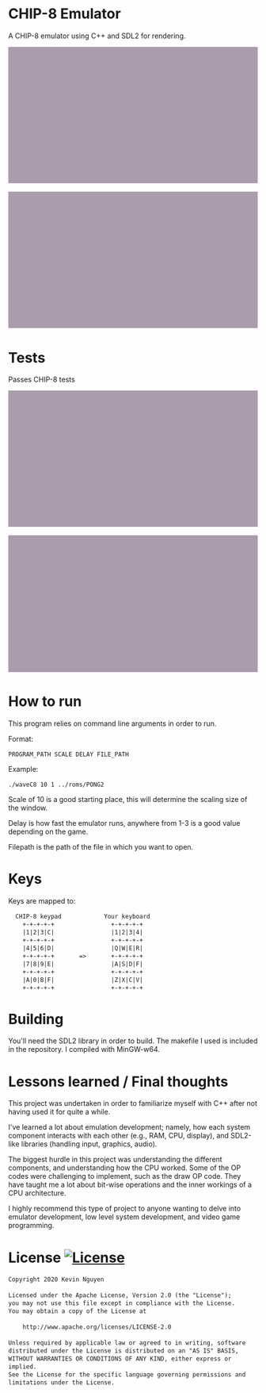 # CHIP-8 Emulator
A CHIP-8 emulator using C++ and SDL2 for rendering.

![Space Invaders](demo/invaders_demo.gif)

![PONG2](demo/pong2_demo.gif)

# Tests
Passes CHIP-8 tests

![Opcode Test](demo/test1_demo.gif)

![BestCoder Test](demo/test2_demo.gif)

# How to run
This program relies on command line arguments in order to run.

Format: 
    
    PROGRAM_PATH SCALE DELAY FILE_PATH
    
Example:

    ./waveC8 10 1 ../roms/PONG2

Scale of 10 is a good starting place, this will determine the scaling size of the window.

Delay is how fast the emulator runs, anywhere from 1-3 is a good value depending on the game.

Filepath is the path of the file in which you want to open.

# Keys
Keys are mapped to:

      CHIP-8 keypad            Your keyboard
        +-+-+-+-+                +-+-+-+-+
        |1|2|3|C|                |1|2|3|4|
        +-+-+-+-+                +-+-+-+-+
        |4|5|6|D|                |Q|W|E|R|
        +-+-+-+-+       =>       +-+-+-+-+
        |7|8|9|E|                |A|S|D|F|
        +-+-+-+-+                +-+-+-+-+
        |A|0|B|F|                |Z|X|C|V|
        +-+-+-+-+                +-+-+-+-+

# Building
You'll need the SDL2 library in order to build. The makefile I used is included in the repository. I compiled with MinGW-w64.

# Lessons learned / Final thoughts
This project was undertaken in order to familiarize myself with C++ after not having used it for quite a while. 

I've learned a lot about emulation development; namely, how each system component interacts with each other (e.g., RAM, CPU, display), and SDL2-like libraries (handling input, graphics, audio).

The biggest hurdle in this project was understanding the different components, and understanding how the CPU worked. Some of the OP codes were challenging to implement, such as the draw OP code. They have taught me a lot about bit-wise operations and the inner workings of a CPU architecture.

I highly recommend this type of project to anyone wanting to delve into emulator development, low level system development, and video game programming.

# License [![License](https://img.shields.io/badge/License-Apache%202.0-blue.svg)](https://opensource.org/licenses/Apache-2.0)

    Copyright 2020 Kevin Nguyen

    Licensed under the Apache License, Version 2.0 (the "License");
    you may not use this file except in compliance with the License.
    You may obtain a copy of the License at

        http://www.apache.org/licenses/LICENSE-2.0

    Unless required by applicable law or agreed to in writing, software
    distributed under the License is distributed on an "AS IS" BASIS,
    WITHOUT WARRANTIES OR CONDITIONS OF ANY KIND, either express or implied.
    See the License for the specific language governing permissions and
    limitations under the License.
